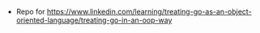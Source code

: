 - Repo for https://www.linkedin.com/learning/treating-go-as-an-object-oriented-language/treating-go-in-an-oop-way